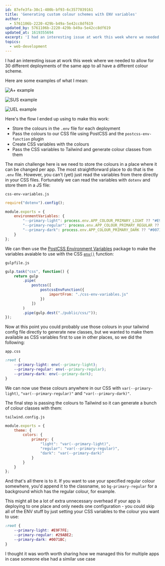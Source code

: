 ```yaml
---
id: 87efe3fa-30c1-400b-bf93-6c3577039161
title: 'Generating custom colour schemes with ENV variables'
author:
  - 5761106b-2220-429b-b49a-5e42cc8df619
updated_by: 5761106b-2220-429b-b49a-5e42cc8df619
updated_at: 1619355694
excerpt: 'I had an interesting issue at work this week where we needed to allow for 30 different deployments of the same app to all have a different colour scheme...'
topics:
  - web-development
---
```

I had an interesting issue at work this week where we needed to allow for 30 different deployments of the same app to all have a different colour scheme. 

Here are some examples of what I mean: 

![A+ example](https://i.imgur.com/VXFaAa2.png)

![SUS example](https://i.imgur.com/iIltbpS.png)

![UEL example](https://i.imgur.com/LTObHIW.png)


Here's the flow I ended up using to make this work:

- Store the colours in the `.env` file for each deployment
- Pass the colours to our CSS file using PostCSS and the `postcss-env-function` plugin
- Create CSS variables with the colours
- Pass the CSS variables to Tailwind and generate colour classes from them

The main challenge here is we need to store the colours in a place where it can be changed per app. The most straightforward place to do that is the `.env` file. However, you can't (yet) just read the variables from there directly in your CSS files. Fortunately we can read the variables with `dotenv` and store them in a JS file:

`css-env-variables.js`
```js
require("dotenv").config();

module.exports = {
    environmentVariables: {
        "--primary-light": process.env.APP_COLOUR_PRIMARY_LIGHT ?? "#E9F7FE",
        "--primary-regular": process.env.APP_COLOUR_PRIMARY_REGULAR ?? "#29ABE2",
        "--primary-dark": process.env.APP_COLOUR_PRIMARY_DARK ?? "#0071BC"
    }
};
```

We can then use the [PostCSS Environment Variables](https://github.com/csstools/postcss-env-function) package to make the variables avaiable to use with the CSS [`env()`](https://developer.mozilla.org/en-US/docs/Web/CSS/env()) function: 

`gulpfile.js`
```js
gulp.task("css", function() {
    return gulp
        .pipe(
            postcss([
                postcssEnvFunction({
                    importFrom: "./css-env-variables.js"
                })
            ])
        )
        .pipe(gulp.dest("./public/css/"));
});
```

Now at this point you could probably use those colours in your tailwind config file directly to generate new classes, but we wanted to make them available as CSS variables first to use in other places, so we did the following:

`app.css`
```css
:root {
    --primary-light: env(--primary-light);
    --primary-regular: env(--primary-regular);
    --primary-dark: env(--primary-dark);
}
```

We can now use these colours anywhere in our CSS with `var(--primary-light)`, `"var(--primary-regular)"` and `"var(--primary-dark)"`. 

The final step is passing the colours to Tailwind so it can generate a bunch of colour classes with them:

`tailwind.config.js`
```js
module.exports = {
    theme: {
        colors: {
            primary: {
                "light": "var(--primary-light)",
                "regular": "var(--primary-regular)",
                "dark": "var(--primary-dark)"
            }
        }
    }
};
```

And that's all there is to it. If you want to use your specified regular colour somewhere, you'd append it to the classname, so `bg-primary-regular` for a background which has the regular colour, for example. 

This might all be a lot of extra unnecessary overhead if your app is deploying to one place and only needs one configuration - you could skip all of the ENV stuff by just setting your CSS variables to the colour you want to use: 

```css
:root {
    --primary-light: #E9F7FE;
    --primary-regular: #29ABE2;
    --primary-dark: #0071BC;
}
```

I thought it was worth worth sharing how we managed this for multiple apps in case someone else had a similar use case